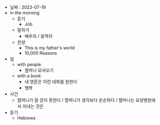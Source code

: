 - 날짜 : 2023-07-19
- in the morning
	- 듣기
		- Job
	- 말하기
		-  배우자 / 동역자 
	- 찬양
		- This is my father's world
		- 10,000 Reasons
- 일
	- with people
		- 할머니 모셔오기
	- with a book
		- 내 영혼은 이런 대화를 원한다
		- 행복
- 사건
	- 할머니가 잘 걷지 못한다 / 할머니가 생각보다 온순하다 / 할머니는 요양병원에서 지내는 것은 
- 듣기
	- Hebrews 
